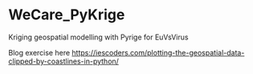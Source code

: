 # WeCare_PyKrige
Kriging geospatial modelling with Pyrige for EuVsVirus

Blog exercise here
https://iescoders.com/plotting-the-geospatial-data-clipped-by-coastlines-in-python/
